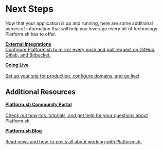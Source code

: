 # Next Steps

Now that your application is up and running, here are some additional pieces of information that will help you leverage every bit of technology Platform.sh has to offer.


<div class="buttons">
  <a href="/gettingstarted/integrations.html" class="button-link"><b>External Integrations</b><br/>Configure Platform.sh to mirror every push and pull request on GitHub, Gitlab, and Bitbucket.</a>

  <a href="/gettingstarted/going-live.html" class="button-link"><b>Going Live</b><br><br>Set up your site for production, configure domains, and go live!</a>
</div>

## Additional Resources

<div class="buttons">
  <a href="https://community.platform.sh/" class="button-link"><b>Platform.sh Community Portal</b><br><br>Check out how-tos, tutorials, and get help for your questions about Platform.sh.</a>

  <a href="https://platform.sh/blog/" class="button-link"><b>Platform.sh Blog</b><br><br>Read news and how-to posts all about working with Platform.sh.</a>
</div>
